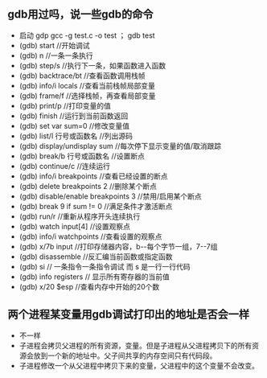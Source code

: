 
 ## gdb用过吗，说一些gdb的命令
- 启动 gdp gcc -g test.c -o test ； gdb test 
- (gdb) start                         //开始调试
- (gdb) n                             //一条一条执行
- (gdb) step/s                        //执行下一条，如果函数进入函数
- (gdb) backtrace/bt                  //查看函数调用栈帧
- (gdb) info/i locals                 //查看当前栈帧局部变量
- (gdb) frame/f                       //选择栈帧，再查看局部变量
- (gdb) print/p                       //打印变量的值
- (gdb) finish                        //运行到当前函数返回
- (gdb) set var sum=0                 //修改变量值
- (gdb) list/l 行号或函数名             //列出源码
- (gdb) display/undisplay sum         //每次停下显示变量的值/取消跟踪
- (gdb) break/b  行号或函数名           //设置断点
- (gdb) continue/c                    //连续运行
- (gdb) info/i breakpoints            //查看已经设置的断点
- (gdb) delete breakpoints 2          //删除某个断点
- (gdb) disable/enable breakpoints 3  //禁用/启用某个断点
- (gdb) break 9 if sum != 0           //满足条件才激活断点
- (gdb) run/r                         //重新从程序开头连续执行
- (gdb) watch input[4]                //设置观察点
- (gdb) info/i watchpoints            //查看设置的观察点
- (gdb) x/7b input                    //打印存储器内容，b--每个字节一组，7--7组
- (gdb) disassemble                   //反汇编当前函数或指定函数
- (gdb) si                            // 一条指令一条指令调试 而 s 是一行一行代码
- (gdb) info registers                // 显示所有寄存器的当前值
- (gdb) x/20 $esp                    //查看内存中开始的20个数


## 两个进程某变量用gdb调试打印出的地址是否会一样
- 不一样
- 子进程会拷贝父进程的所有资源，变量。但是子进程从父进程拷贝下的所有资源会放到一个新的地址中。父子间共享的内存空间只有代码段。
- 子进程修改一个从父进程中拷贝下来的变量，父进程中的这个变量不会改变。
 
 



 
